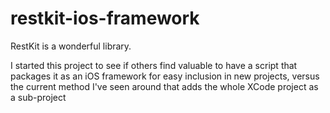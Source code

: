 restkit-ios-framework
=====================

RestKit is a wonderful library.

I started this project to see if others find valuable to have a script that packages it as an iOS framework for easy
inclusion in new projects, versus the current method I've seen around that adds the whole XCode project as a sub-project

